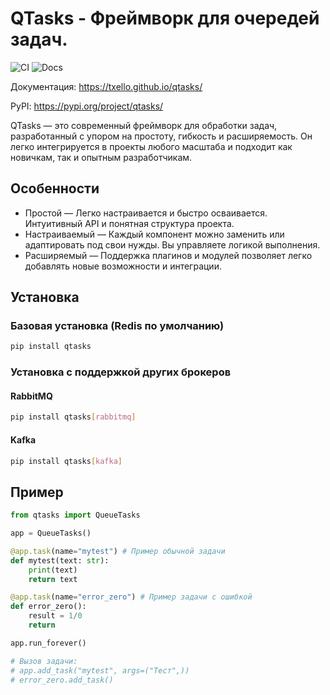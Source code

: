 # QTasks - Фреймворк для очередей задач.
![CI](https://github.com/txello/qtasks/actions/workflows/ci.yml/badge.svg)
![Docs](https://github.com/txello/qtasks/actions/workflows/docs.yml/badge.svg)

Документация: https://txello.github.io/qtasks/

PyPI: https://pypi.org/project/qtasks/

QTasks — это современный фреймворк для обработки задач, разработанный с упором на простоту, гибкость и расширяемость. Он легко интегрируется в проекты любого масштаба и подходит как новичкам, так и опытным разработчикам.

## Особенности
* Простой — Легко настраивается и быстро осваивается. Интуитивный API и понятная структура проекта.
* Настраиваемый — Каждый компонент можно заменить или адаптировать под свои нужды. Вы управляете логикой выполнения.
* Расширяемый — Поддержка плагинов и модулей позволяет легко добавлять новые возможности и интеграции.

## Установка

### Базовая установка (Redis по умолчанию)
```bash
pip install qtasks
```

### Установка с поддержкой других брокеров
#### RabbitMQ
```bash
pip install qtasks[rabbitmq]
```
#### Kafka
```bash
pip install qtasks[kafka]
```

## Пример
```py
from qtasks import QueueTasks

app = QueueTasks()

@app.task(name="mytest") # Пример обычной задачи
def mytest(text: str):
    print(text)
    return text

@app.task(name="error_zero") # Пример задачи с ошибкой
def error_zero():
    result = 1/0
    return

app.run_forever()

# Вызов задачи:
# app.add_task("mytest", args=("Тест",))
# error_zero.add_task()
```